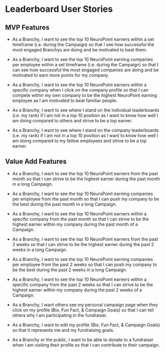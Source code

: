 Leaderboard User Stories
========================
## MVP Features
* As a Branchy, I want to see the top 10 NeuroPoint earners within a set timeframe (i.e. during the Campaign) so that I see how successful the most engaged Branchys are doing and be motivated to beat them.

* As a Branchy, I want to see the top 10 NeuroPoint earning companies per employee within a set timeframe (i.e. during the Campaign) so that I can see how successful the most engaged companies are doing and be motivated to earn more points for my company.

* As a Branchy, I want to see the top 10 NeuroPoint earners within a specific company when I click on the company profile so that I can compete within my own company to be the highest NeuroPoint earning employee as I am motivated to beat familiar people.

* As a Branchy, I want to see where I stand on the individual leaderboards (i.e. my rank) if I am not in a top 10 position as I want to know how well I am doing compared to others and strive to be a top earner.

* As a Branchy, I want to see where I stand on the company leaderboards (i.e. my rank) if I am not in a top 10 position as I want to know how well I am doing compared to my fellow employees and strive to be a top earner.




## Value Add Features
* As a Branchy, I want to see the top 10 NeuroPoint earners from the past month so that I can strive to be the highest earner during the past month in a long Campaign.

* As a Branchy, I want to see the top 10 NeuroPoint earning companies per employee from the past month so that I can push my company to be the best during the past month in a long Campaign.

* As a Branchy, I want to see the top 10 NeuroPoint earners within a specific company from the past month so that I can strive to be the highest earner within my company during the past month of a Campaign.

* As a Branchy, I want to see the top 10 NeuroPoint earners from the past 2 weeks so that I can strive to be the highest earner during the past 2 weeks in a long Campaign.

* As a Branchy, I want to see the top 10 NeuroPoint earning companies per employee from the past 2 weeks so that I can push my company to be the best during the past 2 weeks in a long Campaign.

* As a Branchy, I want to see the top 10 NeuroPoint earners within a specific company from the past 2 weeks so that I can strive to be the highest earner within my company during the past 2 weeks of a Campaign.

* As a Branchy, I want others see my personal campaign page when they click on my profile (Bio, Fun Fact, & Campaign Goals) so that I can tell others why I am participating in the fundraiser.

* As a Branchy, I want to edit my profile (Bio, Fun Fact, & Campaign Goals) so that it represents me and my fundraising goals.

* As a Branchy or the public, I want to be able to donate to a fundraiser when I am visiting their profile so that I can contribute to their campaign.